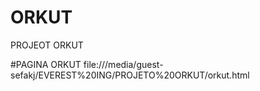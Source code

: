 # ORKUT
PROJEOT ORKUT

#PAGINA ORKUT
file:///media/guest-sefakj/EVEREST%20ING/PROJETO%20ORKUT/orkut.html
